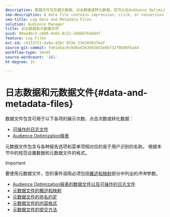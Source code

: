 ```yaml
---
description: 数据文件包含展示数据、点击数据或转化数据，您可以在Audience Optimization报表和切实可行的日志文件中使用这些数据。 元数据文件包含与各种报告选项和菜单项相对应的易于用户识别的名称。 根据本节中的规范设置数据和元数据文件的格式。
seo-description: A data file contains impression, click, or conversion data that you can use in the Audience Optimization reports and for Actionable Log Files. A metadata file contains human-readable names that correspond to various report options and menu items. Format your data and metadata files according to the specifications in this section.
seo-title: Log Data and Metadata Files
solution: Audience Manager
title: 日志数据和元数据文件
uuid: 80aa4bc3-c660-4e65-8c22-2ddbb7bddd4f
feature: Log Files
exl-id: c913372f-4a0a-420c-933e-23b30393fbaf
source-git-commit: fe01ebac8c0d0ad3630d3853e0bf32f0b00f6a44
workflow-type: tm+mt
source-wordcount: '161'
ht-degree: 1%

---
```


# 日志数据和元数据文件{#data-and-metadata-files}

数据文件包含可用于以下各项的展示次数、点击次数或转化数据：

* [可操作的日志文件](/help/using/integration/media-data-integration/actionable-log-files.md)
* [Audience Optimization报表](/help/using/reporting/audience-optimization-reports/audience-optimization-reports.md)

元数据文件包含与各种报告选项和菜单项相对应的易于用户识别的名称。 根据本节中的规范设置数据和元数据文件的格式。

>[!IMPORTANT]
>
>要使用元数据文件，您的事件调用必须包括[概述和映射](../../../reporting/audience-optimization-reports/metadata-files-intro/metadata-file-overview.md)部分中列出的&#x200B;*所有*&#x200B;参数。

* [Audience Optimization报表的数据文件以及可操作的日志文件](/help/using/reporting/audience-optimization-reports/metadata-files-intro/datafiles-intro.md)
* [元数据文件的概述和映射](/help/using/reporting/audience-optimization-reports/metadata-files-intro/metadata-file-overview.md)
* [元数据文件的命名约定](/help/using/reporting/audience-optimization-reports/metadata-files-intro/metadata-file-names.md)
* [元数据文件的内容格式](/help/using/reporting/audience-optimization-reports/metadata-files-intro/metadata-file-contents.md)
* [元数据文件的提交方法](/help/using/reporting/audience-optimization-reports/metadata-files-intro/metadata-delivery-methods.md)
